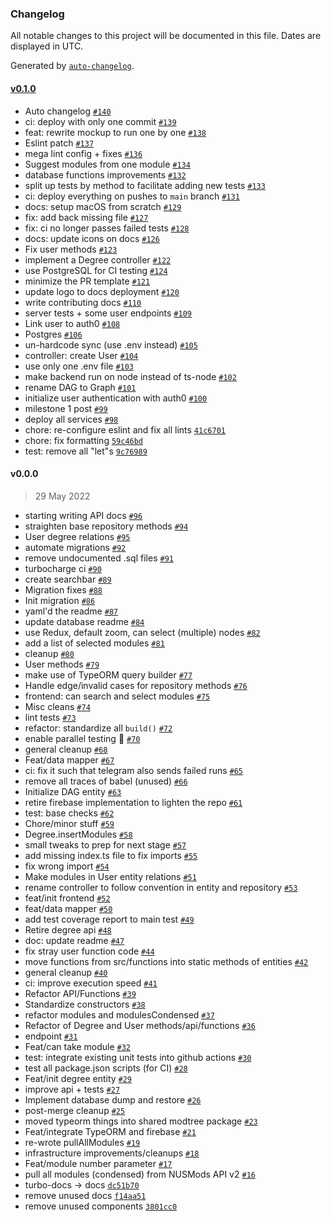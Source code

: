 ### Changelog

All notable changes to this project will be documented in this file. Dates are displayed in UTC.

Generated by [`auto-changelog`](https://github.com/CookPete/auto-changelog).

#### [v0.1.0](https://github.com/modtree/modtree/compare/v0.0.0...v0.1.0)

- Auto changelog [`#140`](https://github.com/modtree/modtree/pull/140)
- ci: deploy with only one commit [`#139`](https://github.com/modtree/modtree/pull/139)
- feat: rewrite mockup to run one by one [`#138`](https://github.com/modtree/modtree/pull/138)
- Eslint patch [`#137`](https://github.com/modtree/modtree/pull/137)
- mega lint config + fixes [`#136`](https://github.com/modtree/modtree/pull/136)
- Suggest modules from one module [`#134`](https://github.com/modtree/modtree/pull/134)
- database functions improvements [`#132`](https://github.com/modtree/modtree/pull/132)
- split up tests by method to facilitate adding new tests [`#133`](https://github.com/modtree/modtree/pull/133)
- ci: deploy everything on pushes to `main` branch [`#131`](https://github.com/modtree/modtree/pull/131)
- docs: setup macOS from scratch [`#129`](https://github.com/modtree/modtree/pull/129)
- fix: add back missing file [`#127`](https://github.com/modtree/modtree/pull/127)
- fix: ci no longer passes failed tests [`#128`](https://github.com/modtree/modtree/pull/128)
- docs: update icons on docs [`#126`](https://github.com/modtree/modtree/pull/126)
- Fix user methods [`#123`](https://github.com/modtree/modtree/pull/123)
- implement a Degree controller [`#122`](https://github.com/modtree/modtree/pull/122)
- use PostgreSQL for CI testing [`#124`](https://github.com/modtree/modtree/pull/124)
- minimize the PR template [`#121`](https://github.com/modtree/modtree/pull/121)
- update logo to docs deployment [`#120`](https://github.com/modtree/modtree/pull/120)
- write contributing docs [`#110`](https://github.com/modtree/modtree/pull/110)
- server tests + some user endpoints [`#109`](https://github.com/modtree/modtree/pull/109)
- Link user to auth0 [`#108`](https://github.com/modtree/modtree/pull/108)
- Postgres [`#106`](https://github.com/modtree/modtree/pull/106)
- un-hardcode sync (use .env instead) [`#105`](https://github.com/modtree/modtree/pull/105)
- controller: create User [`#104`](https://github.com/modtree/modtree/pull/104)
- use only one .env file [`#103`](https://github.com/modtree/modtree/pull/103)
- make backend run on node instead of ts-node [`#102`](https://github.com/modtree/modtree/pull/102)
- rename DAG to Graph [`#101`](https://github.com/modtree/modtree/pull/101)
- initialize user authentication with auth0 [`#100`](https://github.com/modtree/modtree/pull/100)
- milestone 1 post [`#99`](https://github.com/modtree/modtree/pull/99)
- deploy all services [`#98`](https://github.com/modtree/modtree/pull/98)
- chore: re-configure eslint and fix all lints [`41c6701`](https://github.com/modtree/modtree/commit/41c67010128a3e45b3806b6d6a641b3406825f09)
- chore: fix formatting [`59c46bd`](https://github.com/modtree/modtree/commit/59c46bd7a4815a9f6f7f0126c48f0f081b627a85)
- test: remove all "let"s [`9c76989`](https://github.com/modtree/modtree/commit/9c76989035c258ab158bf94e9c361ff536033a03)

#### v0.0.0

> 29 May 2022

- starting writing API docs [`#96`](https://github.com/modtree/modtree/pull/96)
- straighten base repository methods [`#94`](https://github.com/modtree/modtree/pull/94)
- User degree relations [`#95`](https://github.com/modtree/modtree/pull/95)
- automate migrations [`#92`](https://github.com/modtree/modtree/pull/92)
- remove undocumented .sql files [`#91`](https://github.com/modtree/modtree/pull/91)
- turbocharge ci [`#90`](https://github.com/modtree/modtree/pull/90)
- create searchbar [`#89`](https://github.com/modtree/modtree/pull/89)
- Migration fixes [`#88`](https://github.com/modtree/modtree/pull/88)
- Init migration [`#86`](https://github.com/modtree/modtree/pull/86)
- yaml'd the readme [`#87`](https://github.com/modtree/modtree/pull/87)
- update database readme [`#84`](https://github.com/modtree/modtree/pull/84)
- use Redux, default zoom, can select (multiple) nodes [`#82`](https://github.com/modtree/modtree/pull/82)
- add a list of selected modules [`#81`](https://github.com/modtree/modtree/pull/81)
- cleanup [`#80`](https://github.com/modtree/modtree/pull/80)
- User methods [`#79`](https://github.com/modtree/modtree/pull/79)
- make use of TypeORM query builder [`#77`](https://github.com/modtree/modtree/pull/77)
- Handle edge/invalid cases for repository methods [`#76`](https://github.com/modtree/modtree/pull/76)
- frontend: can search and select modules [`#75`](https://github.com/modtree/modtree/pull/75)
- Misc cleans [`#74`](https://github.com/modtree/modtree/pull/74)
- lint tests [`#73`](https://github.com/modtree/modtree/pull/73)
- refactor: standardize all `build()` [`#72`](https://github.com/modtree/modtree/pull/72)
- enable parallel testing 🚀 [`#70`](https://github.com/modtree/modtree/pull/70)
- general cleanup [`#68`](https://github.com/modtree/modtree/pull/68)
- Feat/data mapper [`#67`](https://github.com/modtree/modtree/pull/67)
- ci: fix it such that telegram also sends failed runs [`#65`](https://github.com/modtree/modtree/pull/65)
- remove all traces of babel (unused) [`#66`](https://github.com/modtree/modtree/pull/66)
- Initialize DAG entity [`#63`](https://github.com/modtree/modtree/pull/63)
- retire firebase implementation to lighten the repo [`#61`](https://github.com/modtree/modtree/pull/61)
- test: base checks [`#62`](https://github.com/modtree/modtree/pull/62)
- Chore/minor stuff [`#59`](https://github.com/modtree/modtree/pull/59)
- Degree.insertModules [`#58`](https://github.com/modtree/modtree/pull/58)
- small tweaks to prep for next stage [`#57`](https://github.com/modtree/modtree/pull/57)
- add missing index.ts file to fix imports [`#55`](https://github.com/modtree/modtree/pull/55)
- fix wrong import [`#54`](https://github.com/modtree/modtree/pull/54)
- Make modules in User entity relations [`#51`](https://github.com/modtree/modtree/pull/51)
- rename controller to follow convention in entity and repository [`#53`](https://github.com/modtree/modtree/pull/53)
- feat/init frontend [`#52`](https://github.com/modtree/modtree/pull/52)
- feat/data mapper [`#50`](https://github.com/modtree/modtree/pull/50)
- add test coverage report to main test [`#49`](https://github.com/modtree/modtree/pull/49)
- Retire degree api [`#48`](https://github.com/modtree/modtree/pull/48)
- doc: update readme [`#47`](https://github.com/modtree/modtree/pull/47)
- fix stray user function code [`#44`](https://github.com/modtree/modtree/pull/44)
- move functions from src/functions into static methods of entities [`#42`](https://github.com/modtree/modtree/pull/42)
- general cleanup [`#40`](https://github.com/modtree/modtree/pull/40)
- ci: improve execution speed [`#41`](https://github.com/modtree/modtree/pull/41)
- Refactor API/Functions [`#39`](https://github.com/modtree/modtree/pull/39)
- Standardize constructors [`#38`](https://github.com/modtree/modtree/pull/38)
- refactor modules and modulesCondensed [`#37`](https://github.com/modtree/modtree/pull/37)
- Refactor of Degree and User methods/api/functions [`#36`](https://github.com/modtree/modtree/pull/36)
- endpoint [`#31`](https://github.com/modtree/modtree/pull/31)
- Feat/can take module [`#32`](https://github.com/modtree/modtree/pull/32)
- test: integrate existing unit tests into github actions [`#30`](https://github.com/modtree/modtree/pull/30)
- test all package.json scripts (for CI) [`#28`](https://github.com/modtree/modtree/pull/28)
- Feat/init degree entity [`#29`](https://github.com/modtree/modtree/pull/29)
- improve api + tests [`#27`](https://github.com/modtree/modtree/pull/27)
- Implement database dump and restore [`#26`](https://github.com/modtree/modtree/pull/26)
- post-merge cleanup [`#25`](https://github.com/modtree/modtree/pull/25)
- moved typeorm things into shared modtree package [`#23`](https://github.com/modtree/modtree/pull/23)
- Feat/integrate TypeORM and firebase [`#21`](https://github.com/modtree/modtree/pull/21)
- re-wrote pullAllModules [`#19`](https://github.com/modtree/modtree/pull/19)
- infrastructure improvements/cleanups [`#18`](https://github.com/modtree/modtree/pull/18)
- Feat/module number parameter [`#17`](https://github.com/modtree/modtree/pull/17)
- pull all modules (condensed) from NUSMods API v2 [`#16`](https://github.com/modtree/modtree/pull/16)
- turbo-docs -&gt; docs [`dc51b70`](https://github.com/modtree/modtree/commit/dc51b706a82420403108aeab39622b763482f048)
- remove unused docs [`f14aa51`](https://github.com/modtree/modtree/commit/f14aa5152562662448aa18226423020c4451ac59)
- remove unused components [`3801cc0`](https://github.com/modtree/modtree/commit/3801cc0a99b8469c1160c24d3d3bea4413bc7a50)
